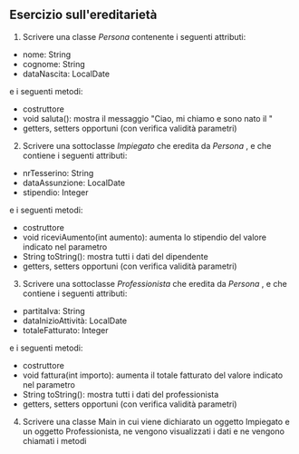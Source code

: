 ## Esercizio sull'ereditarietà


1) Scrivere una classe *Persona* contenente i seguenti attributi:  
* nome: String
* cognome: String
* dataNascita: LocalDate

e i seguenti metodi:
* costruttore
* void saluta(): mostra il messaggio "Ciao, mi chiamo <nome> <cognome> e sono nato il <dataNascita>"
* getters, setters opportuni (con verifica validità parametri)

2) Scrivere una sottoclasse *Impiegato* che eredita da *Persona* , e che contiene i seguenti attributi:
* nrTesserino: String
* dataAssunzione: LocalDate
* stipendio: Integer

e i seguenti metodi:
* costruttore
* void riceviAumento(int aumento): aumenta lo stipendio del valore indicato nel parametro
* String toString(): mostra tutti i dati del dipendente
* getters, setters opportuni (con verifica validità parametri)

3) Scrivere una sottoclasse *Professionista* che eredita da *Persona* , e che contiene i seguenti attributi:
* partitaIva: String
* dataInizioAttività: LocalDate
* totaleFatturato: Integer

e i seguenti metodi:
* costruttore
* void fattura(int importo): aumenta il totale fatturato del valore indicato nel parametro
* String toString(): mostra tutti i dati del professionista
* getters, setters opportuni (con verifica validità parametri)

4) Scrivere una classe Main in cui viene dichiarato un oggetto Impiegato e un oggetto Professionista, ne vengono visualizzati i dati e ne vengono chiamati i metodi
